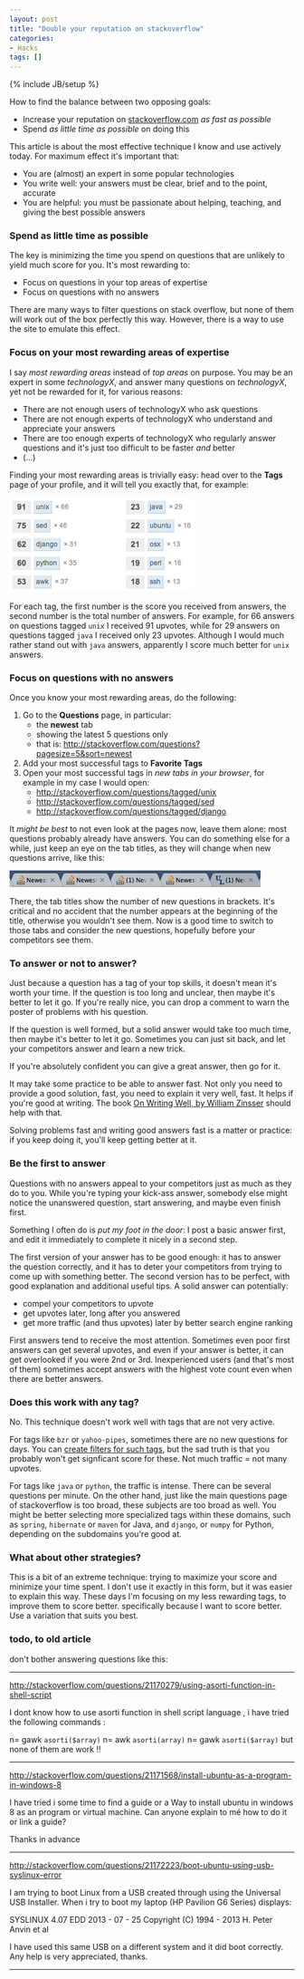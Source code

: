 ```yaml
---
layout: post
title: "Double your reputation on stackoverflow"
categories:
- Hacks
tags: []
---
```

{% include JB/setup %}

How to find the balance between two opposing goals:

- Increase your reputation on [stackoverflow.com](http://stackoverflow.com/) *as fast as possible*
- Spend *as little time as possible* on doing this

This article is about the most effective technique I know and use actively today.
For maximum effect it's important that:

- You are (almost) an expert in some popular technologies
- You write well: your answers must be clear, brief and to the point, accurate
- You are helpful: you must be passionate about helping, teaching, and giving the best possible answers

### Spend as little time as possible

The key is minimizing the time you spend on questions that are unlikely to yield much score for you.
It's most rewarding to:

- Focus on questions in your top areas of expertise
- Focus on questions with no answers

There are many ways to filter questions on stack overflow,
but none of them will work out of the box perfectly this way.
However, there is a way to use the site to emulate this effect.

### Focus on your most rewarding areas of expertise

I say *most rewarding areas* instead of *top areas* on purpose.
You may be an expert in some *technologyX*,
and answer many questions on *technologyX*,
yet not be rewarded for it, for various reasons:

- There are not enough users of technologyX who ask questions
- There are not enough experts of technologyX who understand and appreciate your answers
- There are too enough experts of technologyX who regularly answer questions and it's just too difficult to be faster *and* better
- (...)

Finding your most rewarding areas is trivially easy:
head over to the **Tags** page of your profile,
and it will tell you exactly that, for example:

![screenshot](/assets/themes/images/screenshots/2014-01-so-tags.png)

For each tag,
the first number is the score you received from answers,
the second number is the total number of answers.
For example,
for 66 answers on questions tagged `unix` I received 91 upvotes,
while for 29 answers on questions tagged `java` I received only 23 upvotes.
Although I would much rather stand out with `java` answers,
apparently I score much better for `unix` answers.

### Focus on questions with no answers

Once you know your most rewarding areas,
do the following:

1. Go to the **Questions** page, in particular:
   - the **newest** tab
   - showing the latest 5 questions only
   - that is: http://stackoverflow.com/questions?pagesize=5&sort=newest
2. Add your most successful tags to **Favorite Tags**
3. Open your most successful tags in *new tabs in your browser*,
   for example in my case I would open:
   - http://stackoverflow.com/questions/tagged/unix
   - http://stackoverflow.com/questions/tagged/sed
   - http://stackoverflow.com/questions/tagged/django

It *might be best* to not even look at the pages now, leave them alone:
most questions probably already have answers.
You can do something else for a while,
just keep an eye on the tab titles,
as they will change when new questions arrive, like this:

![screenshot](/assets/themes/images/screenshots/2014-01-so-tab-activity1.png)

There, the tab titles show the number of new questions in brackets.
It's critical and no accident that the number appears at the beginning of the title,
otherwise you wouldn't see them.
Now is a good time to switch to those tabs and consider the new questions,
hopefully before your competitors see them.

### To answer or not to answer?

Just because a question has a tag of your top skills,
it doesn't mean it's worth your time.
If the question is too long and unclear,
then maybe it's better to let it go.
If you're really nice,
you can drop a comment to warn the poster of problems with his question.

If the question is well formed,
but a solid answer would take too much time,
then maybe it's better to let it go.
Sometimes you can just sit back,
and let your competitors answer and learn a new trick.

If you're absolutely confident you can give a great answer,
then go for it.

It may take some practice to be able to answer fast.
Not only you need to provide a good solution, fast,
you need to explain it very well, fast.
It helps if you're good at writing.
The book [On Writing Well, by William Zinsser](http://www.amazon.com/Writing-Well-30th-Anniversary-Edition/dp/0060891548) should help with that.

Solving problems fast and writing good answers fast is a matter or practice:
if you keep doing it, you'll keep getting better at it.

### Be the first to answer

Questions with no answers appeal to your competitors just as much as they do to you.
While you're typing your kick-ass answer,
somebody else might notice the unanswered question,
start answering, and maybe even finish first.

Something I often do is *put my foot in the door*:
I post a basic answer first,
and edit it immediately to complete it nicely in a second step.

The first version of your answer has to be good enough:
it has to answer the question correctly,
and it has to deter your competitors from trying to come up with something better.
The second version has to be perfect,
with good explanation and additional useful tips.
A solid answer can potentially:

- compel your competitors to upvote
- get upvotes later, long after you answered
- get more traffic (and thus upvotes) later by better search engine ranking

First answers tend to receive the most attention.
Sometimes even poor first answers can get several upvotes,
and even if your answer is better,
it can get overlooked if you were 2nd or 3rd.
Inexperienced users (and that's most of them) sometimes accept answers with the highest vote count even when there are better answers.

### Does this work with any tag?

No. This technique doesn't work well with tags that are not very active.

For tags like `bzr` or `yahoo-pipes`,
sometimes there are no new questions for days.
You can [create filters for such tags](http://stackexchange.com/filters/new),
but the sad truth is that you probably won't get signficant score for these.
Not much traffic = not many upvotes.

For tags like `java` or `python`,
the traffic is intense.
There can be several questions per minute.
On the other hand,
just like the main questions page of stackoverflow is too broad,
these subjects are too broad as well.
You might be better selecting more specialized tags within these domains,
such as `spring`, `hibernate` or `maven` for Java,
and `django`, or `numpy` for Python,
depending on the subdomains you're good at.

### What about other strategies?

This is a bit of an extreme technique:
trying to maximize your score and minimize your time spent.
I don't use it exactly in this form,
but it was easier to explain this way.
These days I'm focusing on my less rewarding tags,
to improve them to score better.
specifically because I want to score better.
Use a variation that suits you best.

### todo, to old article

don't bother answering questions like this:

---

http://stackoverflow.com/questions/21170279/using-asorti-function-in-shell-script

I dont know how to use asorti function in shell script language , i have tried the following commands :

n= gawk `asorti($array)`
n= awk `asorti(array)`
n= gawk `asorti($array)`
but none of them are work !!

---

http://stackoverflow.com/questions/21171568/install-ubuntu-as-a-program-in-windows-8

I have tried i some time to find a guide or a Way to install ubuntu in windows 8 as an program or virtual machine. Can anyone explain to mé how to do it or link a guide?

Thanks in advance

---

http://stackoverflow.com/questions/21172223/boot-ubuntu-using-usb-syslinux-error

I am trying to boot Linux from a USB created through using the Universal USB Installer. When i try to boot my laptop (HP Pavilion G6 Series) displays:

SYSLINUX 4.07 EDD 2013 - 07 - 25 Copyright (C) 1994 - 2013 H. Peter Anvin et al

I have used this same USB on a different system and it did boot correctly. Any help is very appreciated, thanks.

---

